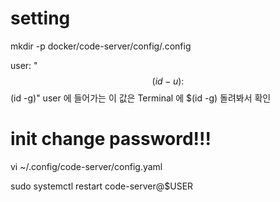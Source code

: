 # setting

mkdir -p docker/code-server/config/.config

user: "$$(id -u):$$(id -g)"
user 에 들어가는 이 값은 Terminal 에 $(id -g) 돌려봐서 확인

# init change password!!!

vi ~/.config/code-server/config.yaml

<!-- 비밀번호 변경후 / 비밀번호는 숫자 + 영문 / 주의! 특수문자 사용시 code-server 가 재실행 안될수도 있음 / 그럼 ssh 로 접근해서 수정요망 -->

sudo systemctl restart code-server@$USER

